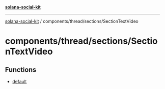 [**solana-social-kit**](../../../../README.md)

***

[solana-social-kit](../../../../README.md) / components/thread/sections/SectionTextVideo

# components/thread/sections/SectionTextVideo

## Functions

- [default](functions/default.md)
